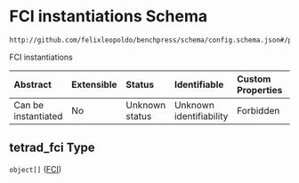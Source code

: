 # FCI instantiations Schema

```txt
http://github.com/felixleopoldo/benchpress/schema/config.schema.json#/properties/resources/properties/structure_learning_algorithms/properties/tetrad_fci
```

FCI instantiations

| Abstract            | Extensible | Status         | Identifiable            | Custom Properties | Additional Properties | Access Restrictions | Defined In                                                       |
| :------------------ | :--------- | :------------- | :---------------------- | :---------------- | :-------------------- | :------------------ | :--------------------------------------------------------------- |
| Can be instantiated | No         | Unknown status | Unknown identifiability | Forbidden         | Allowed               | none                | [config.schema.json*](config.schema.json "open original schema") |

## tetrad_fci Type

`object[]` ([FCI](config-definitions-fci.md))
